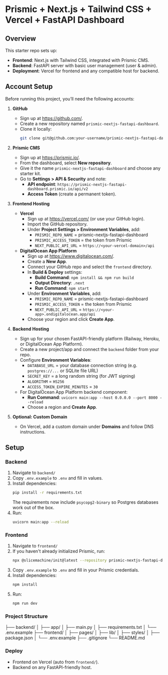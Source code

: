 # Prismic + Next.js + Tailwind CSS + Vercel + FastAPI Dashboard

## Overview

This starter repo sets up:
- **Frontend**: Next.js with Tailwind CSS, integrated with Prismic CMS.
- **Backend**: FastAPI server with basic user management (user & admin).
- **Deployment**: Vercel for frontend and any compatible host for backend.

## Account Setup

Before running this project, you’ll need the following accounts:

1. **GitHub**
   - Sign up at https://github.com/.
   - Create a new repository named `prismic-nextjs-fastapi-dashboard`.
   - Clone it locally:
     ```bash
     git clone git@github.com:your-username/prismic-nextjs-fastapi-dashboard.git
     ```

2. **Prismic CMS**
   - Sign up at https://prismic.io/.
   - From the dashboard, select **New repository**.
   - Give it the name `prismic-nextjs-fastapi-dashboard` and choose any starter kit.
   - Go to **Settings > API & Security** and note:
     - **API endpoint**: `https://prismic-nextjs-fastapi-dashboard.prismic.io/api/v2`
     - **Access Token** (create a permanent token).

3. **Frontend Hosting**
   - **Vercel**
     - Sign up at https://vercel.com/ (or use your GitHub login).
     - Import the GitHub repository.
     - Under **Project Settings > Environment Variables**, add:
       - `PRISMIC_REPO_NAME` = prismic-nextjs-fastapi-dashboard
       - `PRISMIC_ACCESS_TOKEN` = the token from Prismic
       - `NEXT_PUBLIC_API_URL` = `https://<your-vercel-domain>/api`
   - **DigitalOcean App Platform**
     - Sign up at https://www.digitalocean.com/.
     - Create a **New App**.
     - Connect your GitHub repo and select the `frontend` directory.
     - In **Build & Deploy** settings:
       - **Build Command**: `npm install && npm run build`
       - **Output Directory**: `.next`
       - **Run Command**: `npm start`
     - Under **Environment Variables**, add:
       - `PRISMIC_REPO_NAME` = prismic-nextjs-fastapi-dashboard
       - `PRISMIC_ACCESS_TOKEN` = the token from Prismic
       - `NEXT_PUBLIC_API_URL` = `https://<your-app>.ondigitalocean.app/api`
     - Choose your region and click **Create App**.

4. **Backend Hosting**
   - Sign up for your chosen FastAPI-friendly platform (Railway, Heroku, or DigitalOcean App Platform).
   - Create a new project/app and connect the `backend` folder from your repo.
   - Configure **Environment Variables**:
     - `DATABASE_URL` = your database connection string (e.g. `postgres://...` or SQLite file URL)
     - `SECRET_KEY` = a long random string (for JWT signing)
     - `ALGORITHM` = `HS256`
     - `ACCESS_TOKEN_EXPIRE_MINUTES` = `30`
   - For DigitalOcean App Platform backend component:
     - **Run Command**: `uvicorn main:app --host 0.0.0.0 --port 8000 --reload`
     - Choose a region and **Create App**.

5. **Optional: Custom Domain**
   - On Vercel, add a custom domain under **Domains** and follow DNS instructions.


## Setup

### Backend

1. Navigate to `backend/`
2. Copy `.env.example` to `.env` and fill in values.
3. Install dependencies:
   ```bash
   pip install -r requirements.txt
   ```
   The requirements now include `psycopg2-binary` so Postgres databases work out of the box.
4. Run:
   ```bash
   uvicorn main:app --reload
   ```

### Frontend

1. Navigate to `frontend/`
2. If you haven't already initialized Prismic, run:
   ```bash
   npx @slicemachine/init@latest --repository prismic-nextjs-fastapi-dashboard --starter nextjs-starter-prismic-minimal
   ```
3. Copy `.env.example` to `.env` and fill in your Prismic credentials.
4. Install dependencies:
   ```bash
   npm install
   ```
5. Run:
   ```bash
   npm run dev
   ```

### Project Structure

├── backend/
│   ├── app/
│   ├── main.py
│   ├── requirements.txt
│   └── .env.example
├── frontend/
│   ├── pages/
│   ├── lib/
│   ├── styles/
│   ├── package.json
│   └── .env.example
├── .gitignore
└── README.md

### Deploy

- Frontend on Vercel (auto from `frontend/`).
- Backend on any FastAPI-friendly host.
